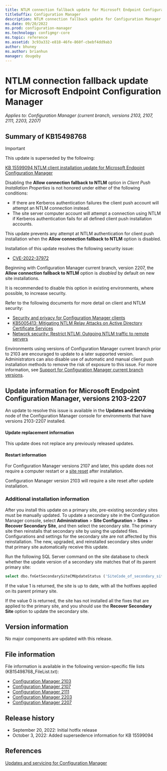 ```yaml
---
title: NTLM connection fallback update for Microsoft Endpoint Configuration Manager
titleSuffix: Configuration Manager
description: NTLM connection fallback update for Configuration Manager
ms.date: 09/20/2022
ms.prod: configuration-manager
ms.technology: configmgr-core
ms.topic: reference
ms.assetid: 3c93a332-e818-46fe-860f-cbebf4dd9ab3
author: bhuney
ms.author: brianhun
manager: dougeby
---
```

# NTLM connection fallback update for Microsoft Endpoint Configuration Manager

*Applies to: Configuration Manager (current branch, versions 2103, 2107, 2111, 2203, 2207)*

## Summary of KB15498768

> [!IMPORTANT]
> This update is superseded by the following:
>
> [KB 15599094 NTLM client installation update for Microsoft Endpoint Configuration Manager](../../hotfix/2207/15599094.md)
<!-- 15599094 -->
Disabling the **Allow connection fallback to NTLM** option in *Client Push Installation Properties* is not honored under either of the following conditions:
- If there are Kerberos authentication failures the client push account will attempt an NTLM connection instead.
- The site server computer account will attempt a connection using NTLM if Kerberos authentication fails for all defined client push installation accounts.

This update prevents any attempt at NTLM authentication for client push installation when the **Allow connection fallback to NTLM** option is disabled.

Installation of this update resolves the following security issue:
- [CVE-2022-37972](https://msrc.microsoft.com/update-guide/en-US/vulnerability/CVE-2022-37972)

Beginning with Configuration Manager current branch, version 2207, the **Allow connection fallback to NTLM** option is *disabled* by default on new site installations.

It is recommended to disable this option in existing environments, where possible, to increase security.

Refer to the following documents for more detail on client and NTLM security:
- [Security and privacy for Configuration Manager clients](../../core/clients/deploy/plan/security-and-privacy-for-clients.md#security-guidance-for-clients)
- [KB5005413: Mitigating NTLM Relay Attacks on Active Directory Certificate Services](https://support.microsoft.com/topic/kb5005413-mitigating-ntlm-relay-attacks-on-active-directory-certificate-services-ad-cs-3612b773-4043-4aa9-b23d-b87910cd3429)
- [Network security: Restrict NTLM: Outgoing NTLM traffic to remote servers](https://learn.microsoft.com/windows/security/threat-protection/security-policy-settings/network-security-restrict-ntlm-outgoing-ntlm-traffic-to-remote-servers)

Environments using versions of Configuration Manager current branch prior to 2103 are encouraged to update to a later supported version. Administrators can also disable use of automatic and manual client push installation methods to remove the risk of exposure to this issue.
For more information, see [Support for Configuration Manager current branch versions](../../core/servers/manage/current-branch-versions-supported.md).
 
## Update information for Microsoft Endpoint Configuration Manager, versions 2103-2207
An update to resolve this issue is available in the **Updates and Servicing** node of the Configuration Manager console for environments that have versions 2103-2207 installed. 

#### Update replacement information
This update does not replace any previously released updates.

#### Restart information
For Configuration Manager versions 2107 and later, this update does not require a computer restart or a [site reset](../../core/servers/manage/modify-your-infrastructure.md#bkmk_reset) after installation.

Configuration Manager version 2103 will require a site reset after update installation.

### Additional installation information
After you install this update on a primary site, pre-existing secondary sites must be manually updated. To update a secondary site in the Configuration Manager console, select **Administration** > **Site Configuration** > **Sites** >  **Recover Secondary Site**, and then select the secondary site. The primary site then reinstalls that secondary site by using the updated files. Configurations and settings for the secondary site are not affected by this reinstallation. The new, upgraded, and reinstalled secondary sites under that primary site automatically receive this update.

Run the following SQL Server command on the site database to check whether the update version of a secondary site matches that of its parent primary site:
   ```sql
   select dbo.fnGetSecondarySiteCMUpdateStatus ('SiteCode_of_secondary_site')
   ```
If the value 1 is returned, the site is up to date, with all the hotfixes applied on its parent primary site.

If the value 0 is returned, the site has not installed all the fixes that are applied to the primary site, and you should use the **Recover Secondary Site** option to update the secondary site.

## Version information
No major components are updated with this release.

## File information
File information is available in the following version-specific file lists (KB15498768_FileList.txt):
- [Configuration Manager 2103](https://aka.ms/KB15498768_2103_FileList)
- [Configuration Manager 2107](https://aka.ms/KB15498768_2107_FileList)
- [Configuration Manager 2111](https://aka.ms/KB15498768_2111_FileList)
- [Configuration Manager 2203](https://aka.ms/KB15498768_2203_FileList)
- [Configuration Manager 2207](https://aka.ms/KB15498768_2207_FileList)

## Release history
- September 20, 2022: Initial hotfix release
- October 3, 2022: Added supersedence information for KB 15599094

## References
[Updates and servicing for Configuration Manager](../../core/servers/manage/updates.md)